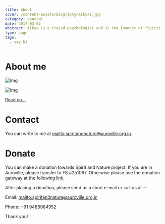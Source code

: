 ```yaml
---
title: About
cover: /content-assets/biography/aikya1.jpg
category: general
date: 2017-03-02
abstract: Aikya is a traind psychologist and is the founder of "Spirit and Nature" in Auroville.
type: page
tags:
  - say hi
---
```


# About me

![Img](/content-assets/biography/aikya1.jpg)

![Img](/content-assets/biography/aikya2.jpg)

[Read on…](/reconnecting-with-spirit-through-nature)

# Contact

You can write to me at <mailto:spiritandnature@auroville.org.in>.

# Donate

You can make a donation towards Spirit and Nature project. If you are in Auroville, please transfer to FS #251087. Otherwise please use the donation gateway at the following [link](https://www.auroville.com/donations/).

After placing a donation, please send us a short e-mail or call us at —

Email: <mailto:spiritandnature@auroville.org.in>

Phone: +91 9488084952

Thank you!

